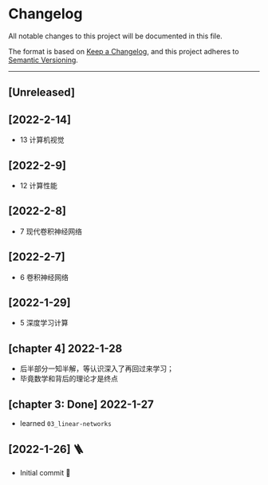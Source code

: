 # Changelog

All notable changes to this project will be documented in this file.

The format is based on [Keep a Changelog](https://keepachangelog.com/en/1.0.0/),
and this project adheres to [Semantic Versioning](https://semver.org/spec/v2.0.0.html).
****

## [Unreleased]

## [2022-2-14]

- 13 计算机视觉

## [2022-2-9]

- 12 计算性能

## [2022-2-8]

- 7 现代卷积神经网络

## [2022-2-7]

- 6 卷积神经网络

## [2022-1-29]

- 5 深度学习计算

## [chapter 4] 2022-1-28

- 后半部分一知半解，等认识深入了再回过来学习；
- 毕竟数学和背后的理论才是终点

## [chapter 3: Done] 2022-1-27

- learned `03_linear-networks`

## [2022-1-26] 🪜

- Initial commit 🎊
